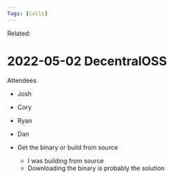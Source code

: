 ```yaml
---
Tags: [Calls]
---
```

Related:
# 2022-05-02 DecentralOSS
Attendees
- Josh
- Cory
- Ryan
- Dan


- Get the binary or build from source
	- I was building from source
	- Downloading the binary is probably the solution